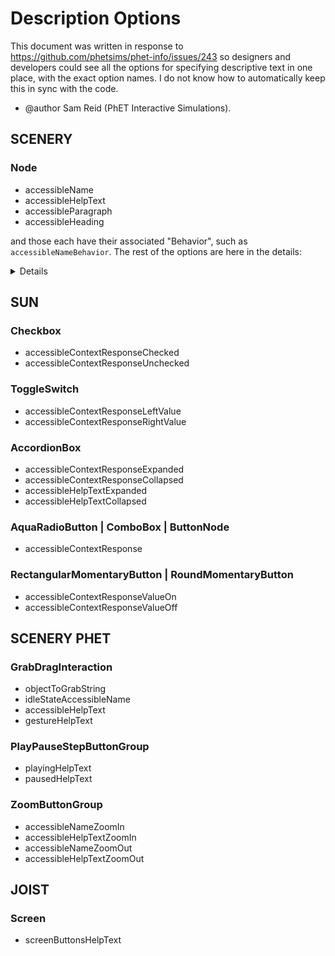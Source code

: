 # Description Options

This document was written in response to https://github.com/phetsims/phet-info/issues/243 so designers and developers
could see all the options for specifying descriptive text in one place, with the exact option names. I do not know how
to automatically keep this in sync with the code.

* @author Sam Reid (PhET Interactive Simulations).

## SCENERY

### Node

* accessibleName
* accessibleHelpText
* accessibleParagraph
* accessibleHeading

and those each have their associated "Behavior", such as `accessibleNameBehavior`. The rest of the options are here in
the details:

<details>

```ts

  // Order matters. Having focus before tagName covers the case where you change the tagName and focusability of a
  // currently focused Node. We want the focusability to update correctly.
  'focusable',
  'tagName',

  /*
   * Higher Level API Functions
   */
  'accessibleName',
  'accessibleNameBehavior',
  'accessibleHelpText',
  'accessibleHelpTextBehavior',
  'accessibleParagraph',
  'accessibleParagraphBehavior',

  /*
   * Lower Level API Functions
   */
  'accessibleHeading',
  'accessibleHeadingIncrement',
  'accessibleRoleDescription',

  'containerTagName',
  'containerAriaRole',

  'innerContent',
  'inputType',
  'inputValue',
  'pdomChecked',
  'pdomNamespace',
  'ariaLabel',
  'ariaRole',

  'labelTagName',
  'labelContent',
  'appendLabel',

  'descriptionTagName',
  'descriptionContent',
  'appendDescription',

  'accessibleParagraphContent',

  'focusHighlight',
  'focusHighlightLayerable',
  'groupFocusHighlight',
  'pdomVisibleProperty',
  'pdomVisible',
  'pdomOrder',

  'pdomAttributes',

  'ariaLabelledbyAssociations',
  'ariaDescribedbyAssociations',
  'activeDescendantAssociations',

  'focusPanTargetBoundsProperty',
  'limitPanDirection',

  'positionInPDOM',

  'pdomTransformSourceNode'

```

</details>

## SUN

### Checkbox

* accessibleContextResponseChecked
* accessibleContextResponseUnchecked

### ToggleSwitch

* accessibleContextResponseLeftValue
* accessibleContextResponseRightValue

### AccordionBox

* accessibleContextResponseExpanded
* accessibleContextResponseCollapsed
* accessibleHelpTextExpanded
* accessibleHelpTextCollapsed

### AquaRadioButton | ComboBox | ButtonNode

* accessibleContextResponse

### RectangularMomentaryButton | RoundMomentaryButton

* accessibleContextResponseValueOn
* accessibleContextResponseValueOff

## SCENERY PHET


### GrabDragInteraction

* objectToGrabString
* idleStateAccessibleName
* accessibleHelpText
* gestureHelpText

### PlayPauseStepButtonGroup

* playingHelpText
* pausedHelpText

### ZoomButtonGroup

* accessibleNameZoomIn
* accessibleHelpTextZoomIn
* accessibleNameZoomOut
* accessibleHelpTextZoomOut

## JOIST

### Screen

* screenButtonsHelpText